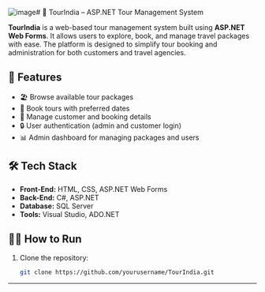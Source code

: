 ![image](https://github.com/user-attachments/assets/f91d7670-298f-47e7-9fa5-f605e02cb077)# 🧭 TourIndia – ASP.NET Tour Management System

**TourIndia** is a web-based tour management system built using **ASP.NET Web Forms**. It allows users to explore, book, and manage travel packages with ease. The platform is designed to simplify tour booking and administration for both customers and travel agencies.

## 🚀 Features

- 🏖️ Browse available tour packages
- 📅 Book tours with preferred dates
- 🧾 Manage customer and booking details
- 🔒 User authentication (admin and customer login)
- 📊 Admin dashboard for managing packages and users

## 🛠️ Tech Stack

- **Front-End:** HTML, CSS, ASP.NET Web Forms
- **Back-End:** C#, ASP.NET
- **Database:** SQL Server
- **Tools:** Visual Studio, ADO.NET

## 👨‍💻 How to Run

1. Clone the repository:
   ```bash
   git clone https://github.com/yourusername/TourIndia.git

---


